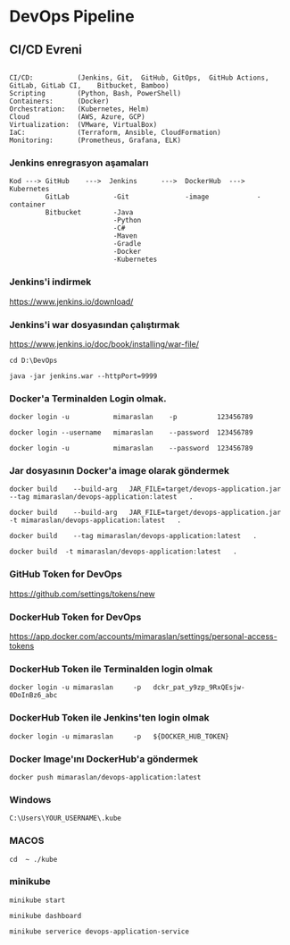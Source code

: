# DevOps Pipeline

## CI/CD Evreni

```

CI/CD:           (Jenkins, Git,  GitHub, GitOps,  GitHub Actions,    GitLab, GitLab CI,    Bitbucket, Bamboo)
Scripting        (Python, Bash, PowerShell)
Containers:      (Docker)
Orchestration:   (Kubernetes, Helm)
Cloud            (AWS, Azure, GCP)
Virtualization:  (VMware, VirtualBox)
IaC:             (Terraform, Ansible, CloudFormation)
Monitoring:      (Prometheus, Grafana, ELK)
```


### Jenkins enregrasyon aşamaları
```
Kod ---> GitHub    --->  Jenkins      --->  DockerHub  --->  Kubernetes
         GitLab           -Git              -image            -container   
         Bitbucket        -Java
                          -Python
                          -C#
                          -Maven
                          -Gradle
                          -Docker
                          -Kubernetes
```


### Jenkins'i indirmek
https://www.jenkins.io/download/


### Jenkins'i war dosyasından çalıştırmak
https://www.jenkins.io/doc/book/installing/war-file/

```
cd D:\DevOps

java -jar jenkins.war --httpPort=9999
```


###  Docker'a Terminalden Login olmak.
```
docker login -u           mimaraslan    -p          123456789

docker login --username   mimaraslan    --password  123456789

docker login -u           mimaraslan    --password  123456789

```


### Jar dosyasının Docker'a image olarak göndermek
```
docker build    --build-arg   JAR_FILE=target/devops-application.jar      --tag mimaraslan/devops-application:latest   .

docker build    --build-arg   JAR_FILE=target/devops-application.jar      -t mimaraslan/devops-application:latest   .

docker build    --tag mimaraslan/devops-application:latest   .

docker build  -t mimaraslan/devops-application:latest   .
```


### GitHub Token for DevOps
https://github.com/settings/tokens/new

### DockerHub Token for DevOps
https://app.docker.com/accounts/mimaraslan/settings/personal-access-tokens



###  DockerHub Token ile Terminalden login olmak
```
docker login -u mimaraslan     -p   dckr_pat_y9zp_9RxQEsjw-0DoInBz6_abc
```

### DockerHub Token ile Jenkins'ten login olmak
```
docker login -u mimaraslan     -p   ${DOCKER_HUB_TOKEN}
```

### Docker Image'ını DockerHub'a göndermek
```
docker push mimaraslan/devops-application:latest
```

### Windows
```
C:\Users\YOUR_USERNAME\.kube
```

### MACOS
```
cd  ~ ./kube
```

### minikube
```
minikube start

minikube dashboard

minikube serverice devops-application-service
```


